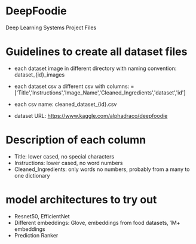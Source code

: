 # DeepFoodie

Deep Learning Systems Project Files



# Guidelines to create all dataset files

* each dataset image in different directory with naming convention: dataset_{id}_images
* each dataset csv a different csv with columns: = ['Title','Instructions','Image_Name','Cleaned_Ingredients','dataset','id']
* each csv name: cleaned_dataset_{id}.csv

* dataset URL: https://www.kaggle.com/alphadraco/deepfoodie


# Description of each column
* Title: lower cased, no special characters
* Instructions: lower cased, no word numbers
* Cleaned_Ingredients: only words no numbers, probably from a many to one dictionary


# model architectures to try out
* Resnet50, EfficientNet
* Different embeddings: Glove, embeddings from food datasets, 1M+ embeddings
* Prediction Ranker

